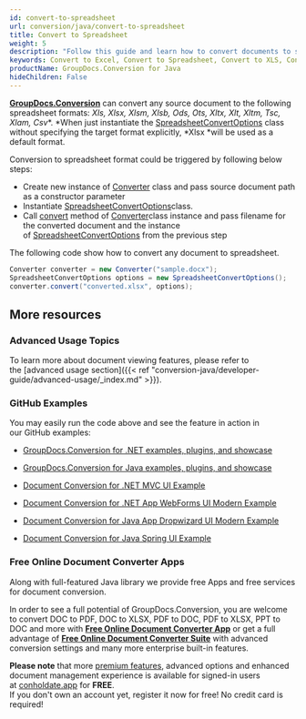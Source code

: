 ```yaml
---
id: convert-to-spreadsheet
url: conversion/java/convert-to-spreadsheet
title: Convert to Spreadsheet
weight: 5
description: "Follow this guide and learn how to convert documents to spreadsheet of MS Excel formats - XLSX, XLS, XLSB or Open Document formats - ODS, OTS using GroupDocs.Conversion for Java."
keywords: Convert to Excel, Convert to Spreadsheet, Convert to XLS, Convert to XLSX
productName: GroupDocs.Conversion for Java
hideChildren: False
---
```

[**GroupDocs.Conversion**](https://products.groupdocs.com/conversion/java) can convert any source document to the following spreadsheet formats: *Xls, Xlsx, Xlsm, Xlsb, Ods, Ots, Xltx, Xlt, Xltm, Tsc, Xlam, Csv**. *When just instantiate the [SpreadsheetConvertOptions](https://apireference.groupdocs.com/java/conversion/com.groupdocs.conversion.options.convert/SpreadsheetConvertOptions) class without specifying the target format explicitly, *Xlsx *will be used as a default format.

Conversion to spreadsheet format could be triggered by following below steps:

*   Create new instance of [Converter](https://apireference.groupdocs.com/java/conversion/com.groupdocs.conversion/Converter) class and pass source document path as a constructor parameter
*   Instantiate [SpreadsheetConvertOptions](https://apireference.groupdocs.com/java/conversion/com.groupdocs.conversion.options.convert/SpreadsheetConvertOptions)class.
*   Call [convert](https://apireference.groupdocs.com/java/conversion/com.groupdocs.conversion/Converter#convert(java.lang.String,%20com.groupdocs.conversion.options.convert.ConvertOptions)) method of [Converter](https://apireference.groupdocs.com/java/conversion/com.groupdocs.conversion/Converter)class instance and pass filename for the converted document and the instance of [SpreadsheetConvertOptions](https://apireference.groupdocs.com/java/conversion/com.groupdocs.conversion.options.convert/SpreadsheetConvertOptions) from the previous step

  

The following code show how to convert any document to spreadsheet. 

```csharp
Converter converter = new Converter("sample.docx");
SpreadsheetConvertOptions options = new SpreadsheetConvertOptions();
converter.convert("converted.xlsx", options);
```

## More resources

### Advanced Usage Topics

To learn more about document viewing features, please refer to the [advanced usage section]({{< ref "conversion-java/developer-guide/advanced-usage/_index.md" >}}).

### GitHub Examples

You may easily run the code above and see the feature in action in our GitHub examples:

*   [GroupDocs.Conversion for .NET examples, plugins, and showcase](https://github.com/groupdocs-conversion/GroupDocs.Conversion-for-.NET)
    
*   [GroupDocs.Conversion for Java examples, plugins, and showcase](https://github.com/groupdocs-conversion/GroupDocs.Conversion-for-Java)
    
*   [Document Conversion for .NET MVC UI Example](https://github.com/groupdocs-conversion/GroupDocs.Conversion-for-.NET-MVC) 
    
*   [Document Conversion for .NET App WebForms UI Modern Example](https://github.com/groupdocs-conversion/GroupDocs.Conversion-for-.NET-WebForms)
    
*   [Document Conversion for Java App Dropwizard UI Modern Example](https://github.com/groupdocs-conversion/GroupDocs.Conversion-for-Java-Dropwizard)
    
*   [Document Conversion for Java Spring UI Example](https://github.com/groupdocs-conversion/GroupDocs.Conversion-for-Java-Spring)
    

### Free Online Document Converter Apps

Along with full-featured Java library we provide free Apps and free services for document conversion.

In order to see a full potential of GroupDocs.Conversion, you are welcome to convert DOC to PDF, DOC to XLSX, PDF to DOC, PDF to XLSX, PPT to DOC and more with **[Free Online Document Converter App](https://products.groupdocs.app/conversion)** or get a full advantage of **[Free Online Document Converter Suite](https://conholdate.app/features/document-converter-online)** with advanced conversion settings and many more enterprise built-in features.

**Please note** that more [premium features](https://conholdate.app/features), advanced options and enhanced document management experience is available for signed-in users at [conholdate.app](https://conholdate.app/) for **FREE**.  
If you don't own an account yet, register it now for free! No credit card is required!
